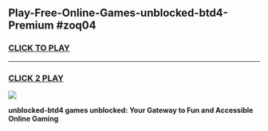 
## Play-Free-Online-Games-unblocked-btd4-Premium #zoq04
<h3>
<a href="https://premium.freeplayer.one?title=unblocked-btd4&ref=8M">CLICK TO PLAY</a></h3>
<hr>

<h3>
<a href="https://premium.freeplayer.one?title=unblocked-btd4&ref=8M">CLICK 2 PLAY</a>
  
</h3>

<a href="https://premium.freeplayer.one?title=unblocked-btd4&ref=8M"><img src="https://clearcache.store/games.png"></a>


**unblocked-btd4 games unblocked: Your Gateway to Fun and Accessible Online Gaming**

